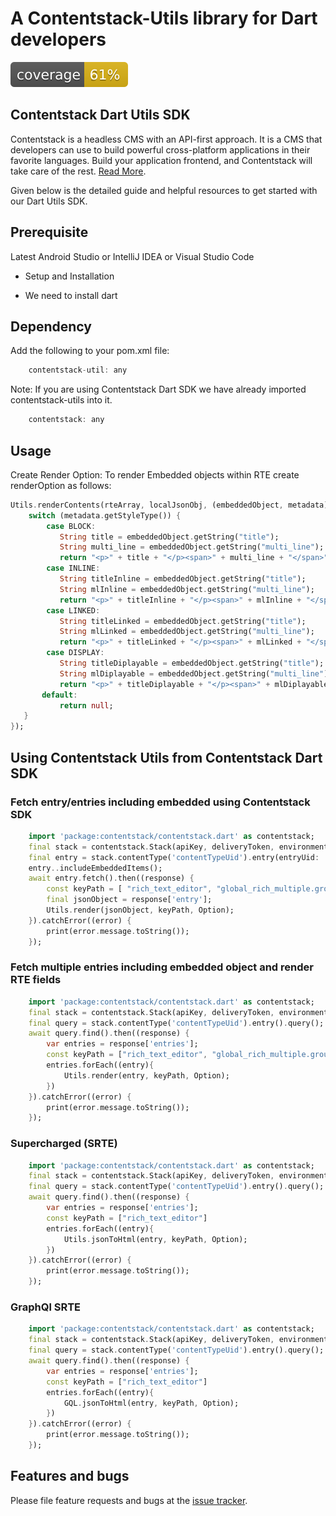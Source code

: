 # A Contentstack-Utils library for Dart developers

![Coverage](https://github.com/contentstack/contentstack-utils-dart/blob/master/coverage_badge.svg)

## Contentstack Dart Utils SDK

Contentstack is a headless CMS with an API-first approach. It is a CMS that developers can use to build powerful cross-platform applications in their favorite languages. Build your application frontend, and Contentstack will take care of the rest. [Read More](https://www.contentstack.com/docs).

Given below is the detailed guide and helpful resources to get started with our Dart Utils SDK.

## Prerequisite

Latest Android Studio or IntelliJ IDEA or Visual Studio Code

- Setup and Installation

- We need to install dart

## Dependency

Add the following to your pom.xml file:

```dart
    contentstack-util: any
```

Note: If you are using Contentstack Dart SDK we have already imported contentstack-utils into it.

```dart
    contentstack: any
```

## Usage

Create Render Option:
To render Embedded objects within RTE create renderOption as follows:

```dart
Utils.renderContents(rteArray, localJsonObj, (embeddedObject, metadata) -> {
    switch (metadata.getStyleType()) {
        case BLOCK:
           String title = embeddedObject.getString("title");
           String multi_line = embeddedObject.getString("multi_line");
           return "<p>" + title + "</p><span>" + multi_line + "</span>";
        case INLINE:
           String titleInline = embeddedObject.getString("title");
           String mlInline = embeddedObject.getString("multi_line");
           return "<p>" + titleInline + "</p><span>" + mlInline + "</span>";
        case LINKED:
           String titleLinked = embeddedObject.getString("title");
           String mlLinked = embeddedObject.getString("multi_line");
           return "<p>" + titleLinked + "</p><span>" + mlLinked + "</span>";
        case DISPLAY:
           String titleDiplayable = embeddedObject.getString("title");
           String mlDiplayable = embeddedObject.getString("multi_line");
           return "<p>" + titleDiplayable + "</p><span>" + mlDiplayable + "</span>";
       default:
           return null;
   }
});
```

## Using Contentstack Utils from Contentstack Dart SDK

### Fetch entry/entries including embedded using Contentstack SDK

```dart
    import 'package:contentstack/contentstack.dart' as contentstack;
    final stack = contentstack.Stack(apiKey, deliveryToken, environment);
    final entry = stack.contentType('contentTypeUid').entry(entryUid: 'entryUid');
    entry..includeEmbeddedItems();
    await entry.fetch().then((response) {
        const keyPath = [ "rich_text_editor", "global_rich_multiple.group.rich_text_editor"]
        final jsonObject = response['entry'];
        Utils.render(jsonObject, keyPath, Option);
    }).catchError((error) {
        print(error.message.toString());
    });
```

### Fetch multiple entries including embedded object and render RTE fields

```dart
    import 'package:contentstack/contentstack.dart' as contentstack;
    final stack = contentstack.Stack(apiKey, deliveryToken, environment);
    final query = stack.contentType('contentTypeUid').entry().query();
    await query.find().then((response) {
        var entries = response['entries'];
        const keyPath = ["rich_text_editor", "global_rich_multiple.group.rich_text_editor"]
        entries.forEach((entry){
            Utils.render(entry, keyPath, Option);
        })
    }).catchError((error) {
        print(error.message.toString());
    });
```

### Supercharged (SRTE)

```dart
    import 'package:contentstack/contentstack.dart' as contentstack;
    final stack = contentstack.Stack(apiKey, deliveryToken, environment);
    final query = stack.contentType('contentTypeUid').entry().query();
    await query.find().then((response) {
        var entries = response['entries'];
        const keyPath = ["rich_text_editor"]
        entries.forEach((entry){
            Utils.jsonToHtml(entry, keyPath, Option);
        })
    }).catchError((error) {
        print(error.message.toString());
    });
```

### GraphQl SRTE

```dart
    import 'package:contentstack/contentstack.dart' as contentstack;
    final stack = contentstack.Stack(apiKey, deliveryToken, environment);
    final query = stack.contentType('contentTypeUid').entry().query();
    await query.find().then((response) {
        var entries = response['entries'];
        const keyPath = ["rich_text_editor"]
        entries.forEach((entry){
            GQL.jsonToHtml(entry, keyPath, Option);
        })
    }).catchError((error) {
        print(error.message.toString());
    });
```

## Features and bugs

Please file feature requests and bugs at the [issue tracker][tracker].

[tracker]: http://example.com/issues/replaceme
